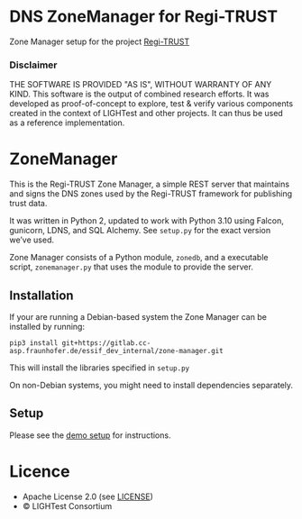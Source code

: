 # DNS ZoneManager for Regi-TRUST

Zone Manager setup for the project [Regi-TRUST](https://github.com/undp/Regi-TRUST)

### Disclaimer

THE SOFTWARE IS PROVIDED "AS IS", WITHOUT WARRANTY OF ANY KIND. This software
is the output of combined research efforts. It was developed as proof-of-concept
to explore, test & verify various components created in the context of LIGHTest
and other projects. It can thus be used as a reference implementation.

# ZoneManager

This is the Regi-TRUST Zone Manager, a simple REST server that maintains and
signs the DNS zones used by the Regi-TRUST framework for publishing trust
data.

It was written in Python 2, updated to work with Python 3.10 using Falcon, gunicorn, LDNS, and SQL Alchemy.
See `setup.py` for the exact version we’ve used.

Zone Manager consists of a Python module, `zonedb`, and a executable
script, `zonemanager.py` that uses the module to provide the server.

## Installation

If your are running a Debian-based system the Zone Manager can be installed by running:

```
pip3 install git+https://gitlab.cc-asp.fraunhofer.de/essif_dev_internal/zone-manager.git
```

This will install the libraries specified in `setup.py`

On non-Debian systems, you might need to install dependencies separately.

## Setup

Please see the [demo setup](docs/install-demo.md) for instructions.

# Licence

- Apache License 2.0 (see [LICENSE](./LICENSE))
- © LIGHTest Consortium
